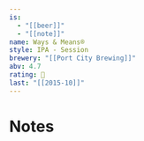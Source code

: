```yaml
---
is:
  - "[[beer]]"
  - "[[note]]"
name: Ways & Means®
style: IPA - Session
brewery: "[[Port City Brewing]]"
abv: 4.7
rating: 🤞
last: "[[2015-10]]"
---
```

# Notes

